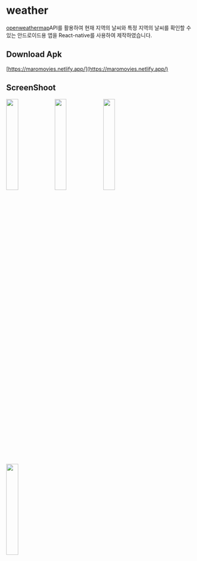 # weather

[openweathermap](https://openweathermap.org/api/)API를 활용하여 현재 지역의 날씨와 특정 지역의 날씨를 확인할 수 있는 안드로이드용 앱을 React-native를 사용하여 제작하였습니다.

## Download Apk

[https://maromovies.netlify.app/](https://maromovies.netlify.app/)

## ScreenShoot

<img src="https://github.com/maro911220/weather/assets/84649949/6304e3f9-2eca-4362-b519-f327db16831f" width="25%" height="auto">
<img src="https://github.com/maro911220/weather/assets/84649949/70eecae9-5098-4be5-b838-a83c1600880e" width="25%" height="auto">
<img src="https://github.com/maro911220/weather/assets/84649949/adbf278f-5ccd-4257-ba71-1390678e28f8" width="25%" height="auto">
<img src="https://github.com/maro911220/weather/assets/84649949/9c4c9079-6880-4949-b487-180b480792bf" width="25%" height="auto">
